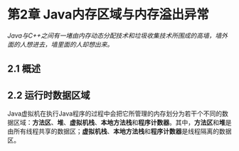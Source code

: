 # 第2章 Java内存区域与内存溢出异常
*Java与C++之间有一堵由内存动态分配技术和垃圾收集技术所围成的高墙，墙外面的人想进去，墙里面的人却想出来。*
## 2.1 概述
## 2.2 运行时数据区域
Java虚拟机在执行Java程序的过程中会把它所管理的内存划分为若干个不同的数据区域：**方法区**、**堆**、**虚拟机栈**、**本地方法栈**和**程序计数器**。其中，**方法区**和**堆**是由所有线程共享的数据区；**虚拟机栈**、**本地方法栈**和**程序计数器**是线程隔离的数据区。